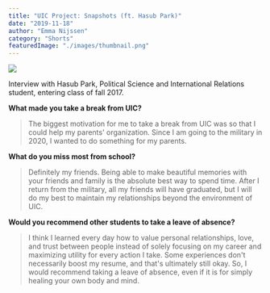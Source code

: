 ```yaml
---
title: "UIC Project: Snapshots (ft. Hasub Park)"
date: "2019-11-18"
author: "Emma Nijssen"
category: "Shorts"
featuredImage: "./images/thumbnail.png"
---
```


![](/images/thumbnail.png)

Interview with Hasub Park, Political Science and International Relations student, entering class of fall 2017. 

**What made you take a break from UIC?**

> The biggest motivation for me to take a break from UIC was so that I could help my parents' organization. Since I am going to the military in 2020, I wanted to do something for my parents.

**What do you miss most from school?**

> Definitely my friends. Being able to make beautiful memories with your friends and family is the absolute best way to spend time. After I return from the military, all my friends will have graduated, but I will do my best to maintain my relationships beyond the environment of UIC.

**Would you recommend other students to take a leave of absence?**

> I think I learned every day how to value personal relationships, love, and trust between people instead of solely focusing on my career and maximizing utility for every action I take. Some experiences don't necessarily boost my resume, and that's ultimately still okay. So, I would recommend taking a leave of absence, even if it is for simply healing your own body and mind.
